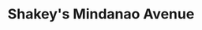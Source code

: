 ---
addr: ' Mindanao Avenue'
city: Quezon City
country: Philippines
description: Mindanao Avenue Quezon City Quezon City
id: 559ce3da498e54d92a6c7817
lat: 14.673722457212108
lng: 121.03222102972286
title: Shakey's Mindanao Avenue
venue: Shakey's
---